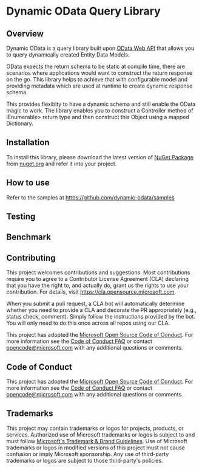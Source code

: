 # Dynamic OData Query Library

## Overview
Dynamic OData is a query library built upon [OData Web API](https://github.com/OData/WebApi) that allows you to query dynamically created
Entity Data Models.

OData expects the return schema to be static at compile time, there are scenarios where applications would want to construct the return response on the go.
This library helps to achieve that with configurable model and providing metadata which are used at runtime to create dynamic response schema.

This provides flexibity to have a dynamic schema and still enable the OData magic to work. The library enables you to construct a Controller method of IEnumerable<IEdmEntityObject>> return type and then construct this Object using a mapped Dictionary.


## Installation
To install this library, please download the latest version of  [NuGet Package](https://www.nuget.org/packages/dynamic-odata) from [nuget.org](https://www.nuget.org/) and refer it into your project.  

## How to use 

Refer to the samples at https://github.com/dynamic-odata/samples


## Testing

## Benchmark

## Contributing

This project welcomes contributions and suggestions.  Most contributions require you to agree to a
Contributor License Agreement (CLA) declaring that you have the right to, and actually do, grant us
the rights to use your contribution. For details, visit https://cla.opensource.microsoft.com.

When you submit a pull request, a CLA bot will automatically determine whether you need to provide
a CLA and decorate the PR appropriately (e.g., status check, comment). Simply follow the instructions
provided by the bot. You will only need to do this once across all repos using our CLA.

This project has adopted the [Microsoft Open Source Code of Conduct](https://opensource.microsoft.com/codeofconduct/).
For more information see the [Code of Conduct FAQ](https://opensource.microsoft.com/codeofconduct/faq/) or
contact [opencode@microsoft.com](mailto:opencode@microsoft.com) with any additional questions or comments.

## Code of Conduct

This project has adopted the [Microsoft Open Source Code of Conduct](https://opensource.microsoft.com/codeofconduct/). For more information see the [Code of Conduct FAQ](https://opensource.microsoft.com/codeofconduct/faq/) or contact [opencode@microsoft.com](mailto:opencode@microsoft.com) with any additional questions or comments.


## Trademarks

This project may contain trademarks or logos for projects, products, or services. Authorized use of Microsoft 
trademarks or logos is subject to and must follow 
[Microsoft's Trademark & Brand Guidelines](https://www.microsoft.com/en-us/legal/intellectualproperty/trademarks/usage/general).
Use of Microsoft trademarks or logos in modified versions of this project must not cause confusion or imply Microsoft sponsorship.
Any use of third-party trademarks or logos are subject to those third-party's policies.

